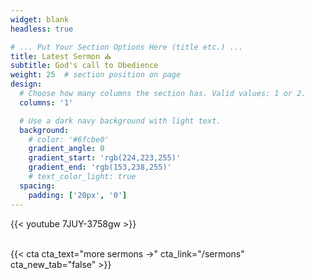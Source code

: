 ```yaml
---
widget: blank
headless: true

# ... Put Your Section Options Here (title etc.) ...
title: Latest Sermon ⛪️
subtitle: God's call to Obedience
weight: 25  # section position on page
design:
  # Choose how many columns the section has. Valid values: 1 or 2.
  columns: '1'

  # Use a dark navy background with light text.
  background:
    # color: '#6fcbe0'
    gradient_angle: 0
    gradient_start: 'rgb(224,223,255)'
    gradient_end: 'rgb(153,238,255)'
    # text_color_light: true
  spacing:
    padding: ['20px', '0']
---
```

{{< youtube 7JUY-3758gw >}}
<!-- {{< video library="true" src="videos/test.mp4" controls="yes" >}} -->
<br>
{{< cta cta_text="more sermons →" cta_link="/sermons" cta_new_tab="false" >}}
